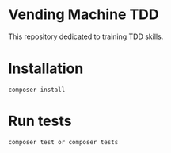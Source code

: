 # Vending Machine TDD
This repository dedicated to training TDD skills.

# Installation
```
composer install
```

# Run tests
```
composer test or composer tests
```
